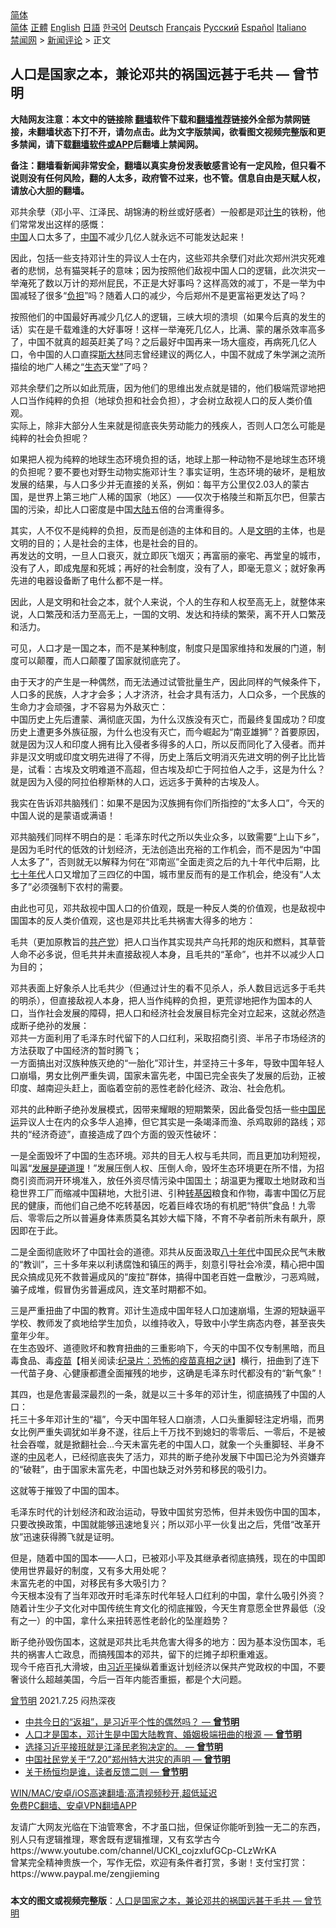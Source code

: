  <!-- 面包屑导航 --> <div class="breadcrumb"><!-- GTranslate: https://gtranslate.io/ -->  <div class="switcher notranslate">  <div class="selected">  <a href="#" onclick="return false;"> 简体</a>  </div>  <div class="option">  <a href="https://www.bannedbook.org" onclick="doGTranslate('zh-CN|zh-CN');jQuery('div.switcher div.selected a').html(jQuery(this).html());return false;" title="简体中文" class="nturl selected"> 简体</a>  <a href="https://www.bannedbook.org/zh-tw/" onclick="doGTranslate('zh-CN|zh-TW');jQuery('div.switcher div.selected a').html(jQuery(this).html());return false;" title="繁體中文" class="nturl"> 正體</a>  <a href="https://www.bannedbook.org/en/" onclick="doGTranslate('zh-CN|en');jQuery('div.switcher div.selected a').html(jQuery(this).html());return false;" title="English" class="nturl"> English</a>  <a href="https://www.bannedbook.org/ja/" onclick="doGTranslate('zh-CN|ja');jQuery('div.switcher div.selected a').html(jQuery(this).html());return false;" title="日本語" class="nturl"> 日語</a>  <a href="https://www.bannedbook.org/ko/" onclick="doGTranslate('zh-CN|ko');jQuery('div.switcher div.selected a').html(jQuery(this).html());return false;" title="한국어" class="nturl"> 한국어</a>  <a href="https://www.bannedbook.org/de/" onclick="doGTranslate('zh-CN|de');jQuery('div.switcher div.selected a').html(jQuery(this).html());return false;" title="Deutsch" class="nturl"> Deutsch</a>  <a href="https://www.bannedbook.org/fr/" onclick="doGTranslate('zh-CN|fr');jQuery('div.switcher div.selected a').html(jQuery(this).html());return false;" title="Français" class="nturl"> Français</a>  <a href="https://www.bannedbook.org/ru/" onclick="doGTranslate('zh-CN|ru');jQuery('div.switcher div.selected a').html(jQuery(this).html());return false;" title="Русский" class="nturl"> Русский</a>  <a href="https://www.bannedbook.org/es/" onclick="doGTranslate('zh-CN|es');jQuery('div.switcher div.selected a').html(jQuery(this).html());return false;" title="Español" class="nturl"> Español</a>  <a href="https://www.bannedbook.org/it/" onclick="doGTranslate('zh-CN|it');jQuery('div.switcher div.selected a').html(jQuery(this).html());return false;" title="Italiano" class="nturl"> Italiano</a>  </div>  </div>      <div class='breadcrumb-sub'><!-- Breadcrumb NavXT 6.3.0 --> <a href="https://www.bannedbook.org/" class="home">禁闻网</a> &gt; <a href="https://www.bannedbook.org/bnews/comments/" class="category">新闻评论</a> &gt; 正文</div></div><h2>人口是国家之本，兼论邓共的祸国远甚于毛共 — 曾节明</h2> <p class="notice"><b>大陆网友注意：本文中的链接除 <a href="https://github.com/bannedbook/fanqiang" >翻墙</a>软件下载和<a href="https://github.com/killgcd/justmysocks/blob/master/README.md">翻墙推荐</a>链接外全部为禁网链接，未翻墙状态下打不开，请勿点击。此为文字版禁闻，欲看图文视频完整版和更多禁闻，请下载<a href="https://github.com/bannedbook/fanqiang">翻墙软件或APP</a>后翻墙上禁闻网。</p><p>备注：翻墙看新闻非常安全，翻墙以真实身份发表敏感言论有一定风险，但只看不说则没有任何风险，翻的人太多，政府管不过来，也不管。信息自由是天赋人权，请放心大胆的翻墙。</b></p>  <div class="entry"> <p><b></b></p> <p>邓共余孽（邓小平、江泽民、胡锦涛的粉丝或好感者）一般都是邓<a href="https://www.bannedbook.org/bnews/tag/%E8%AE%A1%E7%94%9F/" class="st_tag internal_tag" rel="tag" title="标签 计生 下的日志">计生</a>的铁粉，他们常常发出这样的感慨：<br /> <span class='wp_keywordlink_affiliate'><a href="https://www.bannedbook.org/" title="中国" target="_blank">中国</a></span>人口太多了，<a href="https://www.bannedbook.org/bnews/tag/%E4%B8%AD%E5%9B%BD/" class="st_tag internal_tag" rel="tag" title="标签 中国 下的日志">中国</a>不减少几亿人就永远不可能发达起来！</p> <p>因此，包括一些支持邓计生的异议人士在内，这些邓共余孽们对此次郑州洪灾死难者的悲悯，总有猫哭耗子的意味；因为按照他们敌视中国人口的逻辑，此次洪灾一举淹死了数以万计的郑州屁民，不正是大好事吗？这样高效的减丁，不是一举为中国减轻了很多“<a href="https://www.bannedbook.org/bnews/tag/%E8%B4%9F%E6%8B%85/" class="st_tag internal_tag" rel="tag" title="标签 负担 下的日志">负担</a>”吗？随着人口的减少，今后郑州不是更富裕更发达了吗？</p> <p>按照他们的中国最好再减少几亿人的逻辑，三峡大坝的溃坝（如果今后真的发生的话）实在是千载难逢的大好事呀！这样一举淹死几亿人，比满、蒙的屠杀效率高多了，中国不就真的超英赶美了吗？之后最好中国再来一场大瘟疫，再病死几亿人口，令中国的人口直探<span class='wp_keywordlink'><a href="https://www.bannedbook.org/forum2/topic1256.html" title="斯大林（上、中、下册）" target="_blank">斯大林</a></span>同志曾经建议的两亿人，中国不就成了朱学渊之流所描绘的地广人稀之“<a href="https://www.bannedbook.org/bnews/tag/%E7%94%9F%E6%80%81/" class="st_tag internal_tag" rel="tag" title="标签 生态 下的日志">生态</a>天堂”了吗？</p> <p>邓共余孽们之所以如此荒唐，因为他们的思维出发点就是错的，他们极端荒谬地把人口当作纯粹的负担（地球负担和社会负担），才会树立敌视人口的反人类价值观。<br /> 实际上，除非大部分人生来就是彻底丧失劳动能力的残疾人，否则人口怎么可能是纯粹的社会负担呢？</p> <p>如果把人视为纯粹的地球生态环境负担的话，地球上那一种动物不是地球生态环境的负担呢？要不要也对野生动物实施邓计生？事实证明，生态环境的破坏，是粗放发展的结果，与人口多少并无直接的关系，例如：每平方公里仅2.03人的蒙古国，是世界上第三地广人稀的国家（地区）——仅次于格陵兰和斯瓦尔巴，但蒙古国的污染，却比人口密度是中国<span class='wp_keywordlink_affiliate'><a href="https://www.bannedbook.org/" title="大陆" target="_blank">大陆</a></span>五倍的台湾重得多。</p>  <p>其实，人不仅不是纯粹的负担，反而是创造的主体和目的。人是<a href="https://www.bannedbook.org/bnews/tag/%E6%96%87%E6%98%8E/" class="st_tag internal_tag" rel="tag" title="标签 文明 下的日志">文明</a>的主体，也是文明的目的；人是社会的主体，也是社会的目的。<br /> 再发达的文明，一旦人口衰灭，就立即灰飞烟灭；再富丽的豪宅、再堂皇的城市，没有了人，即成鬼屋和死城；再好的社会制度，没有了人，即毫无意义；就好象再先进的电器设备断了电什么都不是一样。</p> <p>因此，人是文明和社会之本，就个人来说，个人的生存和人权至高无上，就整体来说，人口繁茂和活力至高无上，一国的文明、发达和持续的繁荣，离不开人口繁茂和活力。</p> <p>可见，人口才是一国之本，而不是某种制度，制度只是国家维持和发展的门道，制度可以颠覆，而人口颠覆了国家就彻底完了。</p> <p>由于天才的产生是一种偶然，而无法通过试管批量生产，因此同样的气候条件下，人口多的民族，人才才会多；人才济济，社会才具有活力，人口众多，一个民族的生命力才会顽强，才不容易为外敌灭亡：<br /> 中国历史上先后遭蒙、满彻底灭国，为什么汉族没有灭亡，而最终复国成功？印度历史上遭更多外族征服，为什么也没有灭亡，而今崛起为“南亚雄狮”？首要原因，就是因为汉人和印度人拥有比入侵者多得多的人口，所以反而同化了入侵者。而并非是汉文明或印度文明先进得了不得，历史上落后文明消灭先进文明的例子比比皆是，试看：古埃及文明难道不高超，但古埃及却亡于阿拉伯人之手，这是为什么？就是因为入侵的阿拉伯穆斯林的人口，远远多于黄种的古埃及人。</p> <p>我实在告诉邓共脑残们：如果不是因为汉族拥有你们所指控的“太多人口”，今天的中国人说的是蒙语或满语！</p> <p>邓共脑残们同样不明白的是：毛泽东时代之所以失业众多，以致需要“上山下乡”，是因为毛时代的低效的计划经济，无法创造出充裕的工作机会，而不是因为“中国人太多了”，否则就无以解释为何在“邓南巡”全面走资之后的九十年代中后期，比<span class='wp_keywordlink'><a href="https://www.bannedbook.org/forum2/topic1112.html" title="北島、李陀主編： 七十年代" target="_blank">七十年代</a></span>人口又增加了三四亿的中国，城市里反而有的是工作机会，绝没有“人太多了”必须强制下农村的需要。</p>  <p>由此也可见，邓共敌视中国人口的价值观，既是一种反人类的价值观，也是敌视中国国本的反人类价值观，这也是邓共比毛共祸害大得多的地方：</p> <p>毛共（更加原教旨的<a href="https://www.bannedbook.org/bnews/tag/%e5%85%b1%e4%ba%a7%e5%85%9a/" class="st_tag internal_tag" rel="tag" title="标签 共产党 下的日志">共产党</a>）把人口当作其实现共产乌托邦的炮灰和燃料，其草菅人命不必多说，但毛共并未直接敌视人本身，且毛共的“革命”，也并不以减少人口为目的；</p> <p>邓共表面上好象杀人比毛共少（但通过计生的看不见杀人，杀人数目远远多于毛共的明杀），但直接敌视人本身，把人当作纯粹的负担，更荒谬地把作为国本的人口，当作社会发展的障碍，把人口和经济社会发展目标完全对立起来，这就必然造成断子绝孙的发展：<br /> 邓共一方面利用了毛泽东时代留下的人口红利，采取招商引资、半吊子市场经济的方法获取了中国经济的暂时腾飞；<br /> 一方面搞出对汉族种族灭绝的“一胎化”邓计生，并坚持三十多年，导致中国年轻人口崩塌，男女比例严重失调，国家未富先老，中国已完全丧失了发展的后劲，正被印度、越南迎头赶上，面临着空前的恶性老龄化经济、政治、社会危机。</p> <p>邓共的此种断子绝孙发展模式，因带来耀眼的短期繁荣，因此备受包括一些<span class='wp_keywordlink'><a href="https://www.bannedbook.org/forum53/" title="中国民运论坛" target="_blank">中国民运</a></span>异议人士在内的众多华人追捧，但它其实是一条竭泽而渔、杀鸡取卵的路线；邓共的“经济奇迹”，直接造成了四个方面的毁灭性破坏：</p> <p>一是全面毁坏了中国的生态环境。邓共的目无人权与毛共同，而且更加功利短视，叫嚣“<span class='wp_keywordlink'><a href="https://www.bannedbook.org/forum11/topic330.html" title="禁片：发展是硬道理吗" target="_blank">发展是硬道理</a></span>！”发展压倒人权、压倒人命，毁坏生态环境更在所不惜，为招商引资而洞开环境准入，放任外资尽情污染中国国土；胡温更为攫取土地财政和当稳世界工厂而缩减中国耕地，大批引进、引种<span class='wp_keywordlink'><a href="https://www.bannedbook.org/bnews/worldnews/20121212/86361.html" title="欧美科学家：转基因食品危害人类健康" target="_blank">转基因</a></span>粮食和作物，毒害中国亿万屁民的健康，而他们自己绝不吃转基因，吃着巨峰农场的有机肥“特供”食品！九零后、零零后之所以普遍身体素质莫名其妙大幅下降，不育不孕者前所未有飙升，原因即在于此。</p> <p>二是全面彻底败坏了中国社会的道德。邓共从反面汲取<span class='wp_keywordlink'><a href="https://www.bannedbook.org/forum2/topic939.html" title="《八十年代访谈录》" target="_blank">八十年代</a></span>中国民众民气未散的“教训”，三十多年来以利诱腐蚀和镇压的两手，刻意引导社会冷漠，精心把中国民众搞成见死不救普遍成风的“废拉”群体，搞得中国老百姓一盘散沙，刁恶鸡贼，骗子成堆，假冒伪劣普遍成风，连文革时期都不如。</p>  <p>三是严重扭曲了中国的教育。邓计生造成中国年轻人口加速崩塌，生源的短缺逼平学校、教师发了疯地给学生加负，以维持收入，导致中小学生病态内卷，甚至丧失童年少年。<br /> 在生态毁坏、道德败坏和教育扭曲的三重影响下，今天的中国不仅专制黑暗，而且毒食品、毒<span class='wp_keywordlink'><a href="https://www.bannedbook.org/bnews/tculture/20160630/551027.html" title="疫苗" target="_blank">疫苗</a></span>【相关阅读:<a href='https://www.bannedbook.org/bnews/topimagenews/20180408/925060.html' target='_blank'>纪录片：恐怖的疫苗真相之谜</a>】横行，扭曲到了连下一代苗子身、心健康都遭全面摧残的地步，这确是毛泽东时代都没有的“新气象”！</p> <p>其四，也是危害最深最烈的一条，就是以三十多年的邓计生，彻底搞残了中国的人口：<br /> 托三十多年邓计生的“福”，今天中国年轻人口崩溃，人口头重脚轻注定坍塌，而男女比例严重失调犹如半身不遂，往后上千万找不到媳妇的零零后、一零后，不是被社会吞噬，就是掀翻社会&#8230;今天未富先老的中国人口，就象一个头重脚轻、半身不遂的<a href="https://www.bannedbook.org/bnews/tag/%E4%B8%AD%E9%A3%8E/" class="st_tag internal_tag" rel="tag" title="标签 中风 下的日志">中风</a>老人，已经彻底丧失了活力，邓共的断子绝孙发展下中国已沦为外资嫌弃的“破鞋”，由于国家未富先老，中国也缺乏对外劳和移民的吸引力。</p> <p>这就等于摧毁了中国的国本。</p> <p>毛泽东时代的计划经济和政治运动，导致中国贫穷恐怖，但并未毁伤中国的国本，只要改换政策，中国就能够迅速地复兴；所以邓小平一伙复出之后，凭借“改革开放”迅速获得腾飞就是证明。</p> <p>但是，随着中国的国本——人口，已被邓小平及其继承者彻底搞残，现在的中国即使用世界最好的制度，又有多大用处呢？<br /> 未富先老的中国，对移民有多大吸引力？<br /> 今天根本没有了当年邓改开时毛泽东时代年轻人口红利的中国，拿什么吸引外资？<br /> 随着计生少子文化对中国传统生育文化的彻底摧毁，今天生育意愿全世界最低（没有之一）的中国，拿什么来扭转恶性老龄化的坠崖趋势？</p> <p>断子绝孙毁伤国本，这就是邓共比毛共危害大得多的地方：因为基本没伤国本，毛共的祸害人亡政息，而搞残国本的邓共，留下的烂摊子却积重难返。<br /> 现今千疮百孔大滑坡，由<a href="https://www.bannedbook.org/bnews/tag/%e4%b9%a0%e8%bf%91%e5%b9%b3/" class="st_tag internal_tag" rel="tag" title="标签 习近平 下的日志">习近平</a>操纵着重返计划经济以保共产党政权的中国，不要奢谈什么超越美国，今后一百年内能否重振，都是个大问题。</p>  <p><a href="https://www.bannedbook.org/bnews/tag/%e6%9b%be%e8%8a%82%e6%98%8e/" class="st_tag internal_tag" rel="tag" title="标签 曾节明 下的日志">曾节明</a> 2021.7.25 闷热深夜</p> <ul class='op-related-articles' title='相关阅读'> <li><a href='https://www.bannedbook.org/bnews/comments/20210725/1593801.html' target='_blank'>中共今日的“返祖”，是习近平个性的偶然吗？ — <b>曾节明</b></a></li> <li><a href='https://www.bannedbook.org/bnews/comments/20210725/1593712.html' target='_blank'>人口才是国本，邓计生是中国大陆教育、婚姻极端扭曲的根源 — <b>曾节明</b></a></li> <li><a href='https://www.bannedbook.org/bnews/comments/20210723/1592599.html' target='_blank'>选择习近平接班就是江泽民老狗决定的。 — <b>曾节明</b></a></li> <li><a href='https://www.bannedbook.org/bnews/comments/20210722/1591726.html' target='_blank'>中国社民党关于“7.20”郑州特大洪灾的声明 — <b>曾节明</b></a></li> <li><a href='https://www.bannedbook.org/bnews/bblog/20210721/1591331.html' target='_blank'>关于杨恒均是谁，读者反馈二则 — <b>曾节明</b></a></li> </ul> <p class="texttj"> <a href="https://github.com/bannedbook/fanqiang/wiki/V2ray%E6%9C%BA%E5%9C%BA" target="_blank">WIN/MAC/安卓/iOS高速翻墙:高清视频秒开,超低延迟</a><br/> <a href="https://github.com/bannedbook/fanqiang/wiki/%E7%A6%81%E9%97%BB%E7%BD%91%E5%AE%89%E5%8D%93%E7%BF%BB%E5%A2%99%E6%96%B0%E9%97%BBAPP" target="_blank">免费PC翻墙、安卓VPN翻墙APP</a></p><p>友请广大网友光临在下油管寒舍，不才虽口拙，但保证你能听到独一无二的东西，别人只有逻辑推理，寒舍既有逻辑推理，又有玄学古今<br /> https://www.youtube.com/channel/UCKI_cojzxlufGCp-CLzWrKA<br /> 曾某完全精神贵族一个，写作无偿，欢迎有条件者打赏，多谢！支付宝打赏：<br /> https://www.paypal.me/zengjieming</p><a name='sharetosocial'></a>  <div style="margin-bottom:5px;padding-bottom:5px;clear:both"> <div id="archive-pix-1" class="banner-ads"> <!-- AuctionX Display platform tag START --> <div id="26318x728x90x621x_ADSLOT2" clicktrack="%%CLICK_URL_ESC%%"></div> <!-- AuctionX Display platform tag END --> </div> <div id="archive-pix-2" class="banner-ads"> <!-- AuctionX Display platform tag START --> <div id="26315x300x250x621x_ADSLOT2" clicktrack="%%CLICK_URL_ESC%%"></div> <!-- AuctionX Display platform tag END --> </div> </div>  <div id="archive-pix-1" class="banner-ads"> <!-- AuctionX Display platform tag START --> <div id="26318x728x90x621x_ADSLOT3" clicktrack="%%CLICK_URL_ESC%%"></div> <!-- AuctionX Display platform tag END --> </div> <div><b>本文的图文或视频完整版</b>：<a href='https://www.bannedbook.org/bnews/comments/20210726/1594303.html'>人口是国家之本，兼论邓共的祸国远甚于毛共 — 曾节明</a></div>  </div><!--END ENTRY--> 